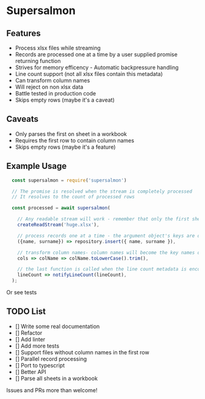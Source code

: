 # Supersalmon

## Features
* Process xlsx files while streaming
* Records are processed one at a time by a user supplied promise returning function
* Strives for memory efficency - Automatic backpressure handling
* Line count support (not all xlsx files contain this metadata)
* Can transform column names
* Will reject on non xlsx data
* Battle tested in production code
* Skips empty rows (maybe it's a caveat)

## Caveats
* Only parses the first on sheet in a workbook
* Requires the first row to contain column names
* Skips empty rows (maybe it's a feature)

## Example Usage

```javascript
  const supersalmon = require('supersalmon')

  // The promise is resolved when the stream is completely processed
  // It resolves to the count of processed rows

  const processed = await supersalmon(

    // Any readable stream will work - remember that only the first sheet will be parsed
    createReadStream('huge.xlsx'),

    // process records one at a time - the argument object's keys are determined by col names
    ({name, surname}) => repository.insert({ name, surname }),

    // transform column names- column names will become the key names of the processed objects
    cols => colName => colName.toLowerCase().trim(),

    // the last function is called when the line count metadata is encountered in the stream
    lineCount => notifyLineCount(lineCount),
  );
```

Or see tests

## TODO List
- [] Write some real documentation
- [] Refactor
- [] Add linter
- [] Add more tests
- [] Support files without column names in the first row
- [] Parallel record processing
- [] Port to typescript
- [] Better API
- [] Parse all sheets in a workbook

Issues and PRs more than welcome!